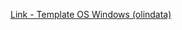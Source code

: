 [Link - Template OS Windows (olindata)](https://github.com/olindata/tribily-zabbix-templates/tree/master/OS_Windows)
